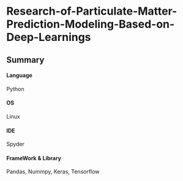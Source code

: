 # Research-of-Particulate-Matter-Prediction-Modeling-Based-on-Deep-Learnings

## Summary
#### Language 
Python
#### OS 
Linux
#### IDE  
Spyder 
#### FrameWork & Library
Pandas, Nummpy, Keras, Tensorflow

